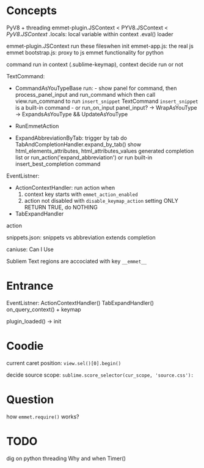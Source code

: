 # Concepts

PyV8 + threading
    emmet-plugin.JSContext < PYV8.JSContext < _PyV8.JSContext_
        .locals: local variable within context
        .eval()
    loader

emmet-plugin.JSContext run these fileswhen init
    emmet-app.js: the real js emmet
    bootstrap.js: proxy to js emmet functionality for python

command run in context (.sublime-keymap), context decide run or not

TextCommand:
- CommandAsYouTypeBase
    run:
        - show panel for command, then process_panel_input and run_command
          which then call view.run_command to run `insert_snippet` TextCommand
          `insert_snippet` is a built-in command
        - or run_on_input
    panel_input?
-> WrapAsYouType -> ExpandsAsYouType && UpdateAsYouType

- RunEmmetAction
- ExpandAbbreviationByTab: trigger by tab
    do TabAndCompletionHandler.expand_by_tab()
        show html_elements_attributes, html_attributes_values generated completion list
        or run_action('expand_abbreviation')
    or run built-in insert_best_completion command


EventListner:
- ActionContextHandler: run action when
    1. context key starts with `emmet_action_enabled`
    2. action not disabled with `disable_keymap_action` setting
    ONLY RETURN TRUE, do NOTHING
- TabExpandHandler


action

snippets.json:
    snippets vs abbreviation
    extends
completion

caniuse: Can I Use

Subliem Text
    regions are accociated with key `__emmet__`

# Entrance

EventListner:
    ActionContextHandler()
    TabExpandHandler()
    on_query_context() + keymap

plugin_loaded() -> init

# Coodie

current caret position: `view.sel()[0].begin()`

decide source scope: `sublime.score_selector(cur_scope, 'source.css'):`

# Question

how `emmet.require()` works?

# TODO

dig on python threading
    Why and when
    Timer()

